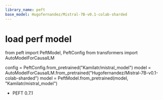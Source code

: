 ```yaml
---
library_name: peft
base_model: Hugofernandez/Mistral-7B-v0.1-colab-sharded
---
```

# load perf model
from peft import PeftModel, PeftConfig
from transformers import AutoModelForCausalLM

config = PeftConfig.from_pretrained("Kamilatr/mistral_model")
model = AutoModelForCausalLM.from_pretrained("Hugofernandez/Mistral-7B-v0.1-colab-sharded")
model = PeftModel.from_pretrained(model, "Kamilatr/mistral_model")

- PEFT 0.7.1
